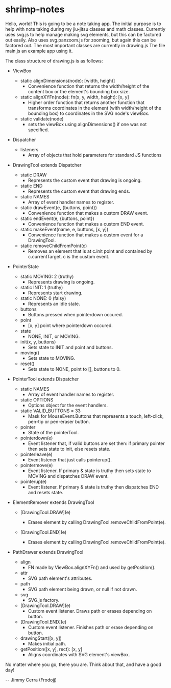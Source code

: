 # shrimp-notes

Hello, world! This is going to be a note taking app. The initial purpose is to
help with note taking during my jiu-jitsu classes and math classes. Currently
uses svg.js to help manage making svg elements, but this can be factored out
easily. Also uses svg.panzoom.js for zooming, but again this can be factored
out. The most important classes are currently in drawing.js The file main.js
an example app using it.

The class structure of drawing.js is as follows:

- ViewBox
    - static alignDimensions(node): \[width, height]
		- Convenience function that returns the width/height of the content box
		  or the element's bounding box size.
    - static alignXYFn(node): fn(x, y, width, height): \[x, y]
		- Higher order function that returns another function that transforms
		  coordinates in the element (with width/height of the bounding box) to
		  coordinates in the SVG node's viewBox.
    - static validate(node)
		- sets the viewBox using alignDimensions() if one was not specified.

- Dispatcher
	- listeners
		- Array of objects that hold parameters for standard JS functions

- DrawingTool extends Dispatcher
	- static DRAW
		- Represents the custom event that drawing is ongoing.
    - static END
		- Represents the custom event that drawing ends.
	- static NAMES
		- Array of event handler names to register.
	- static drawEvent(e, {buttons, point})
		- Convenience function that makes a custom DRAW event.
	- static endEvent(e, {buttons, point})
		- Convenience function that makes a custom END event.
	- static makeEvent(name, e, buttons, \[x, y])
		- Convenience function that makes a custom event for a DrawingTool.
	- static removeChildFromPoint(c)
		- Removes an element that is at c.init point and contained
		  by c.currentTarget. c is the custom event.

- PointerState
	- static MOVING: 2 (truthy)
		- Represents drawing is ongoing.
	- static INIT: 1 (truthy)
		- Represents start drawing.
	- static NONE: 0 (falsy)
		- Represents an idle state.
	- buttons
		- Buttons pressed when pointerdown occured.
	- point
		- \[x, y] point where pointerdown occured.
	- state
		- NONE, INIT, or MOVING.
	- init(x, y, buttons)
		- Sets state to INIT and point and buttons.
	- moving()
		- Sets state to MOVING.
	- reset()
		- Sets state to NONE, point to [], buttons to 0.

- PointerTool extends Dispatcher
	- static NAMES
		- Array of event handler names to register.
	- static OPTIONS
		- Options object for the event handlers.
	- static VALID_BUTTONS = 33
		- Mask for MouseEvent.Buttons that represents a touch, left-click, 
		  pen-tip or pen-eraser button.
	- pointer
		- State of the pointerTool.
	- pointerdown(e)
		- Event listener that, if valid buttons are set then: if primary 
		  pointer then sets state to init, else resets state.
	- pointerleave(e)
		- Event listener that just calls pointerup().
	- pointermove(e)
		- Event listener. If primary & state is truthy then sets state to
		  MOVING and dispatches DRAW event.
	- pointerup(e)
		- Event listener. If primary & state is truthy then dispatches END
		  and resets state.

- ElementRemover extends DrawingTool
	- \[DrawingTool.DRAW](e)
		- Erases element by calling DrawingTool.removeChildFromPoint(e).
	
	- \[DrawingTool.END](e)
		- Erases element by calling DrawingTool.removeChildFromPoint(e).

- PathDrawer extends DrawingTool
	- align
		- FN made by ViewBox.alignXYFn() and used by getPosition().
	- attr
		- SVG path element's attributes.
	- path
		- SVG path element being drawn, or null if not drawn.
	- svg
		- SVG.js factory.
	- \[DrawingTool.DRAW](e)
		- Custom event listener. Draws path or erases depending on button.
	- \[DrawingTool.END](e)
		- Custom event listener. Finishes path or erase depending on button.
	- drawingStart(\[x, y])
		- Makes initial path.
	- getPosition(\[x, y], rect): \[x, y]
		- Aligns coordinates with SVG element's viewBox.

No matter where you go, there you are. Think about that, and have a good day!

-- Jimmy Cerra (Frodojj)
